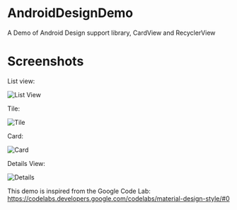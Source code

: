 # AndroidDesignDemo
A Demo of Android Design support library, CardView and RecyclerView

# Screenshots
List view:

![List View](https://github.com/hilloldebnath/AndroidDesignDemo/blob/master/screenshots/list2.png?raw=true "List")


Tile:

![Tile](https://github.com/hilloldebnath/AndroidDesignDemo/blob/master/screenshots/tile2.png?raw=true "Tile")


Card:

![Card](https://github.com/hilloldebnath/AndroidDesignDemo/blob/master/screenshots/card2.png?raw=true "Card")


Details View:

![Details](https://github.com/hilloldebnath/AndroidDesignDemo/blob/master/screenshots/details.png?raw=true "Details")

This demo is inspired from the Google Code Lab: https://codelabs.developers.google.com/codelabs/material-design-style/#0
